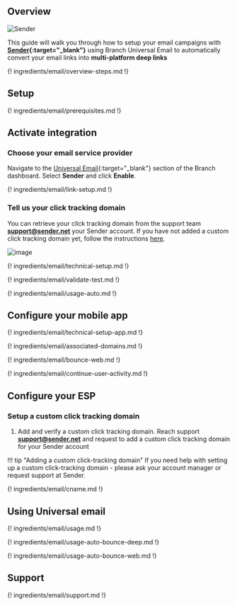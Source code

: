 ## Overview

![Sender](/_assets/img/pages/email/sender/sender.png)

This guide will walk you through how to setup your email campaigns with **[Sender](https://www.sender.net/){:target="\_blank"}** using Branch Universal Email to automatically convert your email links into **multi-platform deep links**

{! ingredients/email/overview-steps.md !}

## Setup

{! ingredients/email/prerequisites.md !}

## Activate integration

### Choose your email service provider

Navigate to the [Universal Email](https://dashboard.branch.io/email){:target="\_blank"} section of the Branch dashboard. Select **Sender** and click **Enable**.

{! ingredients/email/link-setup.md !}

### Tell us your click tracking domain

You can retrieve your click tracking domain from the support team **support@sender.net** your Sender account. If you have not added a custom click tracking domain yet, follow the instructions [here](#setup-a-custom-click-tracking-domain).

![image](/_assets/img/pages/email/sender/setup-config.png)

{! ingredients/email/technical-setup.md !}

{! ingredients/email/validate-test.md !}

{! ingredients/email/usage-auto.md !}

## Configure your mobile app

{! ingredients/email/technical-setup-app.md !}

{! ingredients/email/associated-domains.md !}

{! ingredients/email/bounce-web.md !}

{! ingredients/email/continue-user-activity.md !}

## Configure your ESP

### Setup a custom click tracking domain

1. Add and verify a custom click tracking domain. Reach support **support@sender.net** and request to add a custom click tracking domain for your Sender account

!!! tip "Adding a custom click-tracking domain"
    If you need help with setting up a custom click-tracking domain - please ask your account manager or request support at Sender.

{! ingredients/email/cname.md !}

## Using Universal email

{! ingredients/email/usage.md !}

{! ingredients/email/usage-auto-bounce-deep.md !}

{! ingredients/email/usage-auto-bounce-web.md !}

## Support

{! ingredients/email/support.md !}

